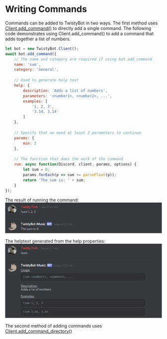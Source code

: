 # Writing Commands

Commands can be added to TwistyBot in two ways. The first method uses [Client.add_command()](/docs/api.md#client-add-command) to directly add a single command. The following code demonstrates using Client.add_command() to add a command that adds together a list of numbers.

```javascript
let bot = new TwistyBot.Client();
await bot.add_command({
	// The name and category are required if using bot.add_command
	name: 'sum',
	category: 'General',

	// Used to generate help text
	help: {
		description: 'Adds a list of numbers',
		parameters: '<number1>, <number2>, ...',
		examples: [
			'1, 2, 3',
			'3.14, 3.14'
		]
	},

	// Specify that we need at least 2 parameters to continue
	params: {
		min: 2
	},

	// The function that does the work of the command
	run: async function(Discord, client, params, options) {
		let sum = 0;
		params.forEach(p => sum += parseFloat(p));
		return 'The sum is: ' + sum;
	}
});

```

The result of running the command:
![](images/sum-demo.png)

The helptext generated from the help properties:
![](images/sum-help.png)

The second method of adding commands uses [Client.add_command_directory()](api.md#client-add-command-folder)